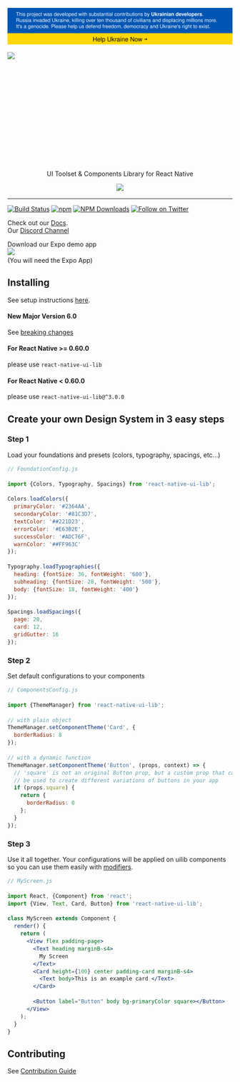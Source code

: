 [![SWUbanner](https://raw.githubusercontent.com/vshymanskyy/StandWithUkraine/main/banner-direct.svg)](https://stand-with-ukraine.pp.ua)

<p align="center">
     <img src="https://user-images.githubusercontent.com/1780255/105469025-56759000-5ca0-11eb-993d-3568c1fd54f4.png" height="250px" style="display:block"/>
</p>
<p align="center">UI Toolset & Components Library for React Native</p>
<p align="center">
     <img src="https://user-images.githubusercontent.com/1780255/105469340-bec47180-5ca0-11eb-8986-3eb986f884d9.jpg"/>
</p>

---

[![Build Status](https://travis-ci.org/wix/react-native-ui-lib.svg?branch=master)](https://travis-ci.org/wix/react-native-ui-lib)
[![npm](https://img.shields.io/npm/v/react-native-ui-lib.svg)](https://www.npmjs.com/package/react-native-ui-lib)
[![NPM Downloads](https://img.shields.io/npm/dm/react-native-ui-lib.svg?style=flat)](https://www.npmjs.com/package/react-native-ui-lib)
<a href="https://twitter.com/rnuilib"><img src="https://img.shields.io/twitter/follow/rnuilib.svg?style=flat&colorA=1DA1F2&colorB=20303C&label=Follow%20us%20on%20Twitter" alt="Follow on Twitter"></a>

Check out our [Docs](https://wix.github.io/react-native-ui-lib/). <br>
Our [Discord Channel](https://discord.gg/2eW4g6Z)

Download our Expo demo app <br>
<img height="120" src="https://user-images.githubusercontent.com/1780255/76164023-f2171400-6153-11ea-962d-d57b64a08a80.png"> <br>
(You will need the Expo App)

## Installing

See setup instructions [here](https://wix.github.io/react-native-ui-lib/docs/getting-started/setup).

#### New Major Version 6.0

See [breaking changes](https://wix.github.io/react-native-ui-lib/docs/getting-started/v6)

#### For React Native >= 0.60.0

please use `react-native-ui-lib`

#### For React Native < 0.60.0

please use `react-native-ui-lib@^3.0.0`

## Create your own Design System in 3 easy steps

### Step 1

Load your foundations and presets (colors, typography, spacings, etc...)

```js
// FoundationConfig.js

import {Colors, Typography, Spacings} from 'react-native-ui-lib';

Colors.loadColors({
  primaryColor: '#2364AA',
  secondaryColor: '#81C3D7',
  textColor: '##221D23',
  errorColor: '#E63B2E',
  successColor: '#ADC76F',
  warnColor: '##FF963C'
});

Typography.loadTypographies({
  heading: {fontSize: 36, fontWeight: '600'},
  subheading: {fontSize: 28, fontWeight: '500'},
  body: {fontSize: 18, fontWeight: '400'}
});

Spacings.loadSpacings({
  page: 20,
  card: 12,
  gridGutter: 16
});
```

### Step 2

Set default configurations to your components

```js
// ComponentsConfig.js

import {ThemeManager} from 'react-native-ui-lib';

// with plain object
ThemeManager.setComponentTheme('Card', {
  borderRadius: 8
});

// with a dynamic function
ThemeManager.setComponentTheme('Button', (props, context) => {
  // 'square' is not an original Button prop, but a custom prop that can
  // be used to create different variations of buttons in your app
  if (props.square) {
    return {
      borderRadius: 0
    };
  }
});
```

### Step 3

Use it all together.
Your configurations will be applied on uilib components so you can use them easily with [modifiers](https://wix.github.io/react-native-ui-lib/docs/foundation/modifiers).

```jsx
// MyScreen.js

import React, {Component} from 'react';
import {View, Text, Card, Button} from 'react-native-ui-lib';

class MyScreen extends Component {
  render() {
    return (
      <View flex padding-page>
        <Text heading marginB-s4>
          My Screen
        </Text>
        <Card height={100} center padding-card marginB-s4>
          <Text body>This is an example card </Text>
        </Card>

        <Button label="Button" body bg-primaryColor square></Button>
      </View>
    );
  }
}
```

## Contributing
See [Contribution Guide](https://github.com/wix/react-native-ui-lib/blob/master/CONTRIBUTING.md)
